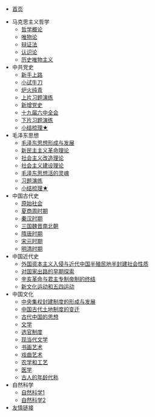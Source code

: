 <!-- 侧边导航栏 -->
* [首页](README)
<!-- 加一个斜杠在是寻找文件夹，不加斜杠是寻找文件 -->
* 马克思主义哲学
    * [哲学概论](mkszyzx/zxgl/)
    * [唯物论](mkszyzx/wwl/)
    * [辩证法](mkszyzx/bzf/)
    * [认识论](mkszyzx/rsl/)
    * [历史唯物主义](mkszyzx/lswwzy/)
* 中共党史
    * [新手上路](zgds/xssl/)
    * [小试牛刀](zgds/xsnd/)
    * [炉火纯青](zgds/lhcq/)
    * [上片习题演练](zgds/spxtyl/)
    * [新增党史](zgds/xzds/)
    * [十九届六中全会](zgds/sjjlzqh/)
    * [下片习题演练](zgds/xpxtyl/)
    * [小结梳理★](zgds/xjsl/)
* 毛泽东思想
    * [毛泽东思想形成与发展](mzdsx/mzdsxxcyfz/)
    * [新民主主义革命理论](mzdsx/xmzzygmll/)
    * [社会主义改造理论](mzdsx/shzygzll/)
    * [社会主义建设理论](mzdsx/shzyjsll/)
    * [毛泽东思想活的灵魂](mzdsx/mzdsxhdlh/)
    * [习题演练](mzdsx/xtyl/)
    * [小结梳理★](mzdsx/xjsl/)
* 中国古代史
    * [原始社会](zggds/yssh/)
    * [夏商周时期](zggds/xszsq/)
    * [秦汉时期](zggds/qhsq/)
    * [三国魏晋南北朝](zggds/sgwjnbc/)
    * [隋唐时期](zggds/stsq/)
    * [宋元时期](zggds/sysq/)
    * [明清时期](zggds/mqsq/)
* 中国近代史
    * [外国资本主义入侵与近代中国半殖民地半封建社会性质](zgjds/wgzbzyrqyjdzgbzmdbfjshxz/)
    * [对国家出路的早期探索](zgjds/dgjcldzqts/)
    * [辛亥革命与君主专制帝制的终结](zgjds/xhgmyjzzzdzdzj/)
    * [新文化运动和五四运动](zgjds/xwhydhwsyd/)
* 中国文化
    * [中央集权封建制度的形成与发展](zgwh/zyjqfjzddxcyfz/)
    * [中国古代土地制度的变迁](zgwh/zggdtdzddbq/)
    * [古代中国的思想](zgwh/gdzgdsx/)
    * [文学](zgwh/wx/)
    * [选官制度](zgwh/xgzd/)
    * [现当代文学](zgwh/xddwx/)
    * [书画艺术](zgwh/shys/)
    * [戏曲艺术](zgwh/xqys/)
    * [农学和工艺](zgwh/nxhgy/)
    * [医学](zgwh/yx/)
    * [古人的年龄代称](zgwh/grdnldc)
* 自然科学
    * [自然科学1](zrkx/zrkx1/)
    * [自然科学2](zrkx/zrkx2/)
* [友情链接](/guide)